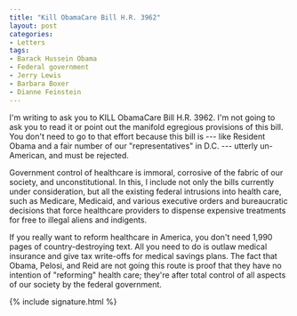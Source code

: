 ```yaml
---
title: "Kill ObamaCare Bill H.R. 3962"
layout: post
categories:
- Letters
tags:
- Barack Hussein Obama
- Federal government
- Jerry Lewis
- Barbara Boxer
- Dianne Feinstein
---
```


I'm writing to ask you to KILL ObamaCare Bill H.R. 3962. I'm not going to ask you to read it or point out the manifold egregious provisions of this bill. You don't need to go to that effort because this bill is --- like Resident Obama and a fair number of our "representatives" in D.C. --- utterly un-American, and must be rejected.

Government control of healthcare is immoral, corrosive of the fabric of our society, and unconstitutional. In this, I include not only the bills currently under consideration, but all the existing federal intrusions into health care, such as Medicare, Medicaid, and various executive orders and bureaucratic decisions that force healthcare providers to dispense expensive treatments for free to illegal aliens and indigents.

If you really want to reform healthcare in America, you don't need 1,990 pages of country-destroying text. All you need to do is outlaw medical insurance and give tax write-offs for medical savings plans. The fact that Obama, Pelosi, and Reid are not going this route is proof that they have no intention of "reforming" health care; they're after total control of all aspects of our society by the federal government.

{% include signature.html %}
